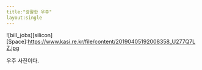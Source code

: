 ```yaml
---
title:"광활한 우주"
layout:single
---
```

![bill_jobs][silicon]
[Space]:https://www.kasi.re.kr/file/content/20190405192008358_U277Q7LZ.jpg

우주 사진이다.

